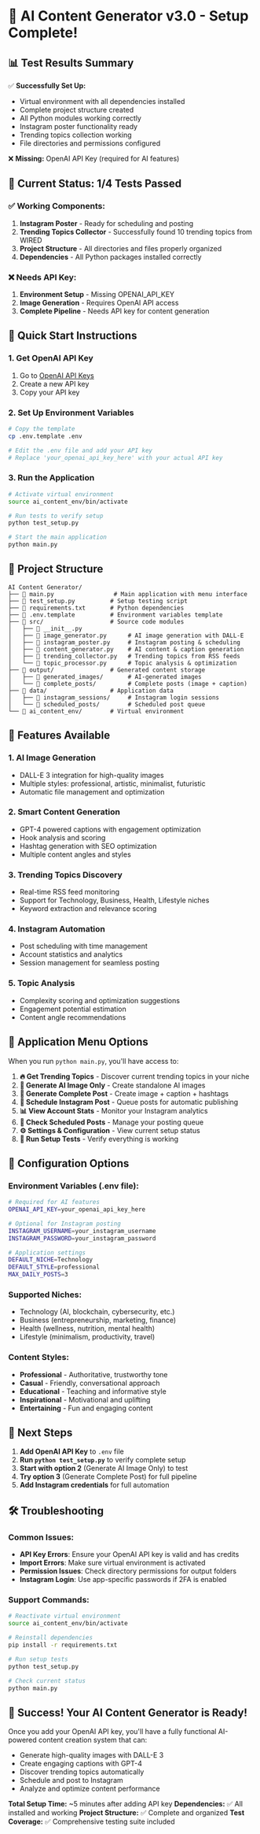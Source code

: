 # 🤖 AI Content Generator v3.0 - Setup Complete!

## 📊 Test Results Summary

✅ **Successfully Set Up:**
- Virtual environment with all dependencies installed
- Complete project structure created
- All Python modules working correctly
- Instagram poster functionality ready
- Trending topics collection working
- File directories and permissions configured

❌ **Missing:** OpenAI API Key (required for AI features)

## 🎯 Current Status: 1/4 Tests Passed

### ✅ Working Components:
1. **Instagram Poster** - Ready for scheduling and posting
2. **Trending Topics Collector** - Successfully found 10 trending topics from WIRED
3. **Project Structure** - All directories and files properly organized
4. **Dependencies** - All Python packages installed correctly

### ❌ Needs API Key:
1. **Environment Setup** - Missing OPENAI_API_KEY
2. **Image Generation** - Requires OpenAI API access
3. **Complete Pipeline** - Needs API key for content generation

## 🚀 Quick Start Instructions

### 1. Get OpenAI API Key
1. Go to [OpenAI API Keys](https://platform.openai.com/api-keys)
2. Create a new API key
3. Copy your API key

### 2. Set Up Environment Variables
```bash
# Copy the template
cp .env.template .env

# Edit the .env file and add your API key
# Replace 'your_openai_api_key_here' with your actual API key
```

### 3. Run the Application
```bash
# Activate virtual environment
source ai_content_env/bin/activate

# Run tests to verify setup
python test_setup.py

# Start the main application
python main.py
```

## 📁 Project Structure

```
AI Content Generator/
├── 📄 main.py                 # Main application with menu interface
├── 📄 test_setup.py          # Setup testing script
├── 📄 requirements.txt       # Python dependencies
├── 📄 .env.template          # Environment variables template
├── 📁 src/                   # Source code modules
│   ├── 📄 __init__.py
│   ├── 📄 image_generator.py      # AI image generation with DALL-E
│   ├── 📄 instagram_poster.py     # Instagram posting & scheduling
│   ├── 📄 content_generator.py    # AI content & caption generation
│   ├── 📄 trending_collector.py   # Trending topics from RSS feeds
│   └── 📄 topic_processor.py      # Topic analysis & optimization
├── 📁 output/                # Generated content storage
│   ├── 📁 generated_images/       # AI-generated images
│   └── 📁 complete_posts/         # Complete posts (image + caption)
├── 📁 data/                  # Application data
│   ├── 📁 instagram_sessions/     # Instagram login sessions
│   └── 📁 scheduled_posts/        # Scheduled post queue
└── 📁 ai_content_env/        # Virtual environment
```

## 🎨 Features Available

### 1. **AI Image Generation**
- DALL-E 3 integration for high-quality images
- Multiple styles: professional, artistic, minimalist, futuristic
- Automatic file management and optimization

### 2. **Smart Content Generation**
- GPT-4 powered captions with engagement optimization
- Hook analysis and scoring
- Hashtag generation with SEO optimization
- Multiple content angles and styles

### 3. **Trending Topics Discovery**
- Real-time RSS feed monitoring
- Support for Technology, Business, Health, Lifestyle niches
- Keyword extraction and relevance scoring

### 4. **Instagram Automation**
- Post scheduling with time management
- Account statistics and analytics
- Session management for seamless posting

### 5. **Topic Analysis**
- Complexity scoring and optimization suggestions
- Engagement potential estimation
- Content angle recommendations

## 📱 Application Menu Options

When you run `python main.py`, you'll have access to:

1. **🔥 Get Trending Topics** - Discover current trending topics in your niche
2. **🎨 Generate AI Image Only** - Create standalone AI images
3. **📝 Generate Complete Post** - Create image + caption + hashtags
4. **📱 Schedule Instagram Post** - Queue posts for automatic publishing
5. **📊 View Account Stats** - Monitor your Instagram analytics
6. **📅 Check Scheduled Posts** - Manage your posting queue
7. **⚙️ Settings & Configuration** - View current setup status
8. **🧪 Run Setup Tests** - Verify everything is working

## 🔧 Configuration Options

### Environment Variables (.env file):
```bash
# Required for AI features
OPENAI_API_KEY=your_openai_api_key_here

# Optional for Instagram posting
INSTAGRAM_USERNAME=your_instagram_username
INSTAGRAM_PASSWORD=your_instagram_password

# Application settings
DEFAULT_NICHE=Technology
DEFAULT_STYLE=professional
MAX_DAILY_POSTS=3
```

### Supported Niches:
- Technology (AI, blockchain, cybersecurity, etc.)
- Business (entrepreneurship, marketing, finance)
- Health (wellness, nutrition, mental health)
- Lifestyle (minimalism, productivity, travel)

### Content Styles:
- **Professional** - Authoritative, trustworthy tone
- **Casual** - Friendly, conversational approach
- **Educational** - Teaching and informative style
- **Inspirational** - Motivational and uplifting
- **Entertaining** - Fun and engaging content

## 🎯 Next Steps

1. **Add OpenAI API Key** to `.env` file
2. **Run `python test_setup.py`** to verify complete setup
3. **Start with option 2** (Generate AI Image Only) to test
4. **Try option 3** (Generate Complete Post) for full pipeline
5. **Add Instagram credentials** for full automation

## 🛠️ Troubleshooting

### Common Issues:
- **API Key Errors**: Ensure your OpenAI API key is valid and has credits
- **Import Errors**: Make sure virtual environment is activated
- **Permission Issues**: Check directory permissions for output folders
- **Instagram Login**: Use app-specific passwords if 2FA is enabled

### Support Commands:
```bash
# Reactivate virtual environment
source ai_content_env/bin/activate

# Reinstall dependencies
pip install -r requirements.txt

# Run setup tests
python test_setup.py

# Check current status
python main.py
```

## 🎉 Success! Your AI Content Generator is Ready!

Once you add your OpenAI API key, you'll have a fully functional AI-powered content creation system that can:
- Generate high-quality images with DALL-E 3
- Create engaging captions with GPT-4
- Discover trending topics automatically
- Schedule and post to Instagram
- Analyze and optimize content performance

**Total Setup Time:** ~5 minutes after adding API key
**Dependencies:** ✅ All installed and working
**Project Structure:** ✅ Complete and organized
**Test Coverage:** ✅ Comprehensive testing suite included